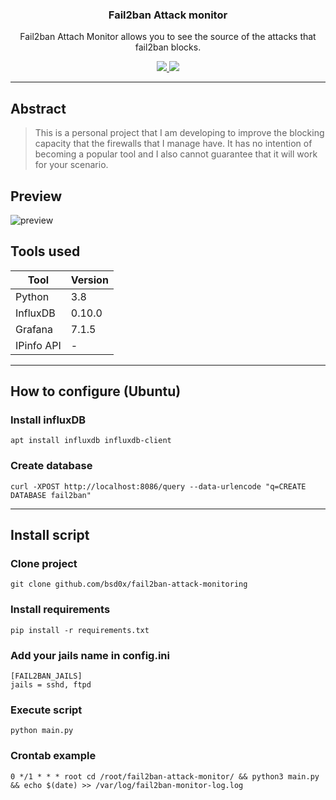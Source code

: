 <p align="center">
  <h3 align="center">Fail2ban Attack monitor</h3>
  <p align="center">Fail2ban Attach Monitor allows you to see the source of the attacks that fail2ban blocks.</p>

  <p align="center">
    <a href="https://twitter.com/bsd0x1">
      <img src="https://img.shields.io/badge/twitter-@bsd0x1-blue.svg">
    </a>
    <a href="https://www.gnu.org/licenses/gpl-3.0">
      <img src="https://img.shields.io/badge/License-GPLv3-blue.svg">
    </a>
  </p>
</p>

<hr>

## Abstract

> This is a personal project that I am developing to improve the blocking capacity that the firewalls that I manage have. It has no intention of becoming a popular tool and I also cannot guarantee that it will work for your scenario.

## Preview

![preview](https://i.imgur.com/He5F0iR.png)

## Tools used

| Tool      | Version |
|-----------|---------|
| Python    | 3.8     |
| InfluxDB  | 0.10.0  |
| Grafana   | 7.1.5   |
| IPinfo API| -       |

<hr>

## How to configure (Ubuntu)

### Install influxDB

```
apt install influxdb influxdb-client
```

### Create database

```
curl -XPOST http://localhost:8086/query --data-urlencode "q=CREATE DATABASE fail2ban"
```

<hr>

## Install script

### Clone project

```
git clone github.com/bsd0x/fail2ban-attack-monitoring
```

### Install requirements

```
pip install -r requirements.txt
```

### Add your jails name in config.ini

```
[FAIL2BAN_JAILS]
jails = sshd, ftpd
```

### Execute script

```
python main.py
```

### Crontab example

```
0 */1 * * * root cd /root/fail2ban-attack-monitor/ && python3 main.py && echo $(date) >> /var/log/fail2ban-monitor-log.log
```
